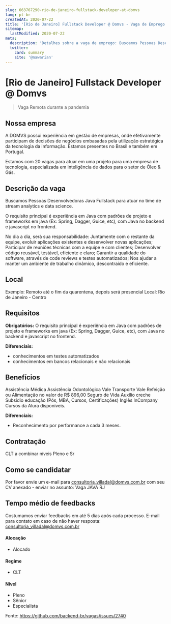 ```yaml
---
slug: 663767290-rio-de-janeiro-fullstack-developer-at-domvs
lang: pt-br
createdAt: 2020-07-22
title: '[Rio de Janeiro] Fullstack Developer @ Domvs - Vaga de Emprego'
sitemap:
  lastModified: 2020-07-22
meta:
  description: 'Detalhes sobre a vaga de emprego: Buscamos Pessoas Desenvolvedoras Java Fullstack para atuar no time de stream analytics e data science. O requisito principal é experiência em Java com padrões de projeto e frameworks em java (Ex: Spring, Dagger, Guice, etc), com Java no backend e javascript no frontend. No dia a dia, será sua responsabilidade: Juntamente com o restante da equipe, evoluir aplicações existentes e desenvolver novas aplicações; Participar de reuniões técnicas com a equipe e com clientes; Desenvolver código reusável, testável, eficiente e claro; Garantir a qualidade do software, através de code reviews e testes automatizados; Nos ajudar a manter um ambiente de trabalho dinâmico, descontraído e eficiente.'
  twitter:
    card: summary
    site: '@nawarian'
---
```


# [Rio de Janeiro] Fullstack Developer @ Domvs


> Vaga Remota durante a pandemia

## Nossa empresa

A DOMVS possui experiência em gestão de empresas, onde efetivamente participam de decisões de negócios embasadas pela utilização estratégica da tecnologia da informação.
Estamos presentes no Brasil e também em Portugal.

Estamos com 20 vagas para atuar em uma projeto para uma empresa de tecnologia, especializada em inteligência de dados para o setor de Óleo & Gás.

## Descrição da vaga

Buscamos Pessoas Desenvolvedoras Java Fullstack para atuar no time de stream analytics e data science.

O requisito principal é experiência em Java com padrões de projeto e frameworks em java (Ex: Spring, Dagger, Guice, etc), com Java no backend e javascript no frontend.

No dia a dia, será sua responsabilidade:
Juntamente com o restante da equipe, evoluir aplicações existentes e desenvolver novas aplicações;
Participar de reuniões técnicas com a equipe e com clientes;
Desenvolver código reusável, testável, eficiente e claro;
Garantir a qualidade do software, através de code reviews e testes automatizados;
Nos ajudar a manter um ambiente de trabalho dinâmico, descontraído e eficiente.

## Local

Exemplo: Remoto até o fim da quarentena, depois será presencial
Local: Rio de Janeiro - Centro

## Requisitos

**Obrigatórios:**
O requisito principal é experiência em Java com padrões de projeto e frameworks em java (Ex: Spring, Dagger, Guice, etc), com Java no backend e javascript no frontend.

**Diferenciais:**
- conhecimentos em testes automatizados
- conhecimentos em bancos relacionais e não relacionais


## Benefícios

Assistência Médica
Assistência Odontológica
Vale Transporte
Vale Refeição ou Alimentação no valor de R$ 896,00
Seguro de Vida
Auxílio creche
Subsídio educação (Pós, MBA, Cursos, Certificações)
Inglês InCompany
Cursos da Alura disponíveis.


**Diferenciais:**
- Reconhecimento por performance a cada 3 meses.

## Contratação

CLT a combinar
níveis Pleno e Sr

## Como se candidatar

Por favor envie um e-mail para consultoria_villadal@domvs.com.br com seu CV anexado - enviar no assunto: Vaga JAVA RJ

## Tempo médio de feedbacks

Costumamos enviar feedbacks em até 5 dias após cada processo.
E-mail para contato em caso de não haver resposta: consultoria_villadal@domvs.com.br

#### Alocação
- Alocado

#### Regime
- CLT


#### Nível
- Pleno
- Sênior
- Especialista




Fonte: https://github.com/backend-br/vagas/issues/2740